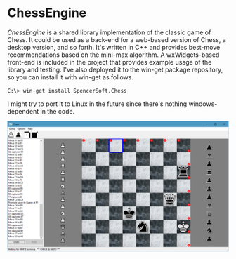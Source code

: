 # ChessEngine

*ChessEngine* is a shared library implementation of the classic game of Chess.  It could be used as a back-end for a web-based version of Chess, a desktop version, and so forth.  It's written in C++ and provides best-move recommendations based on the mini-max algorithm.  A wxWidgets-based front-end is included in the project that provides example usage of the library and testing.  I've also deployed it to the win-get package repository, so you can install it with win-get as follows.

```
C:\> win-get install SpencerSoft.Chess
```

I might try to port it to Linux in the future since there's nothing windows-dependent in the code.

![snapshot](https://github.com/spencerparkin/ChessEngine/blob/master/Snapshot.png?raw=true)